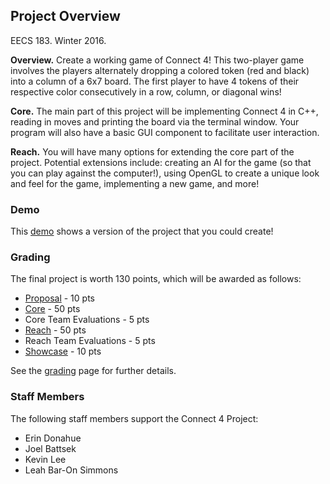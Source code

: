 ## Project Overview
EECS 183. Winter 2016.

**Overview.** Create a working game of Connect 4! This two-player game involves the players alternately dropping a colored token (red and black) into a column of a 6x7 board. The first player to have 4 tokens of their respective color consecutively in a row, column, or diagonal wins!

**Core.** The main part of this project will be implementing Connect 4 in C++, reading in moves and printing the board via the terminal window. Your program will also have a basic GUI component to facilitate user interaction. 

**Reach.** You will have many options for extending the core part of the project. Potential extensions include: creating an AI for the game (so that you can play against the computer!), using OpenGL to create a unique look and feel for the game, implementing a new game, and more!

### Demo
This [demo](https://www.youtube.com/watch?v=1hxmycnrDzo) shows a version of the project that you could create!

### Grading

The final project is worth 130 points, which will be awarded as follows:
* [Proposal](Grading#proposal) - 10 pts
* [Core](Grading#core) - 50 pts
* Core Team Evaluations - 5 pts
* [Reach](Grading#reach) - 50 pts
* Reach Team Evaluations - 5 pts
* [Showcase](Grading#showcase) - 10 pts

See the [grading](Grading) page for further details.

### Staff Members
The following staff members support the Connect 4 Project:
* Erin Donahue
* Joel Battsek
* Kevin Lee
* Leah Bar-On Simmons